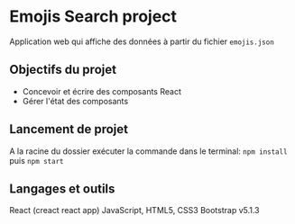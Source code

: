 # Emojis Search project

Application web qui affiche des données à partir du fichier `emojis.json`

## Objectifs du projet

* Concevoir et écrire des composants React
* Gérer l'état des composants

## Lancement de projet

A la racine du dossier exécuter la commande dans le terminal:
`npm install` puis `npm start`

## Langages et outils

React (creact react app)
JavaScript, HTML5, CSS3
Bootstrap v5.1.3
